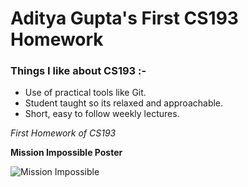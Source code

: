 # Aditya Gupta's First CS193 Homework

### Things I like about CS193 :-
- Use of practical tools like Git.
- Student taught so its relaxed and approachable.
- Short, easy to follow weekly lectures.

_First Homework of CS193_

**Mission Impossible Poster**

![Mission Impossible](https://encrypted-tbn1.gstatic.com/images?q=tbn:ANd9GcS9ZaOEXjFNO-srX5kz05It0lol043jFUMZQ6ufhiWL8g3VU7kM)
